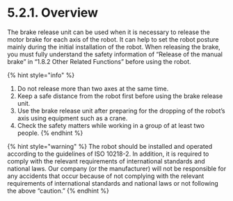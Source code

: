 ﻿# 5.2.1. Overview

The brake release unit can be used when it is necessary to release the motor brake for each axis of the robot. It can help to set the robot posture mainly during the initial installation of the robot. When releasing the brake, you must fully understand the safety information of “Release of the manual brake” in “1.8.2 Other Related Functions” before using the robot.

{% hint style="info" %}
1. Do not release more than two axes at the same time.
2. Keep a safe distance from the robot first before using the brake release unit.
3. Use the brake release unit after preparing for the dropping of the robot’s axis using equipment such as a crane.
4. Check the safety matters while working in a group of at least two people.
{% endhint %}

{% hint style="warning" %}
The robot should be installed and operated according to the guidelines of ISO 10218-2. In addition, it is required to comply with the relevant requirements of international standards and national laws. 
Our company (or the manufacturer) will not be responsible for any accidents that occur because of not complying with the relevant requirements of international standards and national laws or not following the above “caution.”
{% endhint %}

